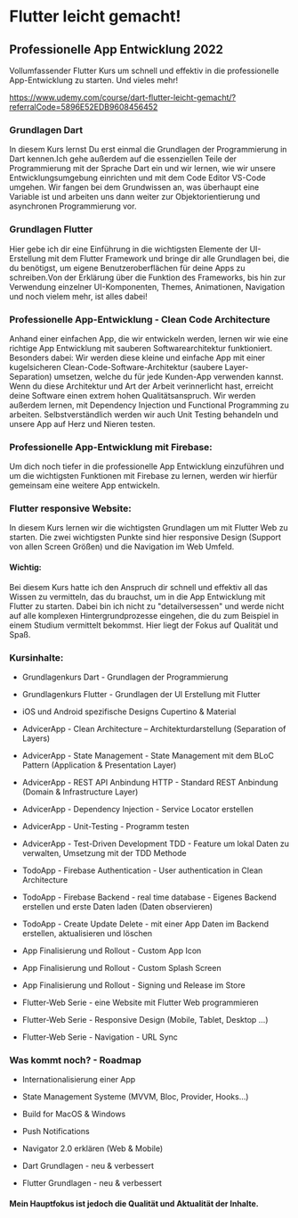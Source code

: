 # Flutter leicht gemacht! 

## Professionelle App Entwicklung 2022

Vollumfassender Flutter Kurs um schnell und effektiv in die professionelle App-Entwicklung zu starten. Und vieles mehr!

https://www.udemy.com/course/dart-flutter-leicht-gemacht/?referralCode=5896E52EDB9608456452



###  Grundlagen Dart

In diesem Kurs lernst Du erst einmal die Grundlagen der Programmierung in Dart kennen.Ich gehe außerdem auf die essenziellen Teile der Programmierung mit der Sprache Dart ein und wir lernen, wie wir unsere Entwicklungsumgebung einrichten und mit dem Code Editor VS-Code umgehen. Wir fangen bei dem Grundwissen an, was überhaupt eine Variable ist und arbeiten uns dann weiter zur Objektorientierung und asynchronen Programmierung vor.


### Grundlagen Flutter

Hier gebe ich dir eine Einführung in die wichtigsten Elemente der UI-Erstellung mit dem Flutter Framework und bringe dir alle Grundlagen bei, die du benötigst, um eigene Benutzeroberflächen für deine Apps zu schreiben.Von der Erklärung über die Funktion des Frameworks, bis hin zur Verwendung einzelner UI-Komponenten, Themes, Animationen, Navigation und noch vielem mehr, ist alles dabei!


### Professionelle App-Entwicklung - Clean Code Architecture

Anhand einer einfachen App, die wir entwickeln werden, lernen wir wie eine richtige App Entwicklung mit sauberen Softwarearchitektur funktioniert.
Besonders dabei: Wir werden diese kleine und einfache App mit einer kugelsicheren Clean-Code-Software-Architektur (saubere Layer-Separation) umsetzen, welche du für jede Kunden-App verwenden kannst. Wenn du diese Architektur und Art der Arbeit verinnerlicht hast, erreicht deine Software einen extrem hohen Qualitätsanspruch. Wir werden außerdem lernen, mit Dependency Injection und Functional Programming zu arbeiten. Selbstverständlich werden wir auch Unit Testing behandeln und unsere App auf Herz und Nieren testen.


### Professionelle App-Entwicklung mit Firebase:

Um dich noch tiefer in die professionelle App Entwicklung einzuführen und um die wichtigsten Funktionen mit Firebase zu lernen, werden wir hierfür gemeinsam eine weitere App entwickeln.


### Flutter responsive Website:

In diesem Kurs lernen wir die wichtigsten Grundlagen um mit Flutter Web zu starten. Die zwei wichtigsten Punkte sind hier responsive Design (Support von allen Screen Größen) und die Navigation im Web Umfeld.


#### Wichtig: 
Bei diesem Kurs hatte ich den Anspruch dir schnell und effektiv all das Wissen zu vermitteln, das du brauchst, um in die App Entwicklung mit Flutter zu starten. Dabei bin ich nicht zu "detailversessen" und werde nicht auf alle komplexen Hintergrundprozesse eingehen, die du zum Beispiel in einem Studium vermittelt bekommst. Hier liegt der Fokus auf Qualität und Spaß.


### Kursinhalte:

* Grundlagenkurs Dart - Grundlagen der Programmierung
* Grundlagenkurs Flutter - Grundlagen der UI Erstellung mit Flutter
* iOS und Android spezifische Designs Cupertino & Material

* AdvicerApp - Clean Architecture – Architekturdarstellung (Separation of Layers)
* AdvicerApp - State Management - State Management mit dem BLoC Pattern (Application & Presentation Layer)
* AdvicerApp - REST API Anbindung HTTP - Standard REST Anbindung (Domain & Infrastructure Layer)
* AdvicerApp - Dependency Injection - Service Locator erstellen
* AdvicerApp - Unit-Testing - Programm testen
* AdvicerApp - Test-Driven Development TDD - Feature um lokal Daten zu verwalten, Umsetzung mit der TDD Methode

* TodoApp - Firebase Authentication - User authentication in Clean Architecture
* TodoApp - Firebase Backend - real time database - Eigenes Backend erstellen und erste Daten laden (Daten observieren)
* TodoApp - Create Update Delete - mit einer App Daten im Backend erstellen, aktualisieren und löschen

* App Finalisierung und Rollout - Custom App Icon
* App Finalisierung und Rollout - Custom Splash Screen
* App Finalisierung und Rollout - Signing und Release im Store

* Flutter-Web Serie - eine Website mit Flutter Web programmieren
* Flutter-Web Serie - Responsive Design (Mobile, Tablet, Desktop …)
* Flutter-Web Serie - Navigation - URL Sync


### Was kommt noch? - Roadmap

* Internationalisierung einer App
* State Management Systeme (MVVM, Bloc, Provider, Hooks...)
* Build for MacOS & Windows
* Push Notifications
* Navigator 2.0 erklären (Web & Mobile)

* Dart Grundlagen - neu & verbessert
* Flutter Grundlagen - neu & verbessert

#### Mein Hauptfokus ist jedoch die Qualität und Aktualität der Inhalte.
